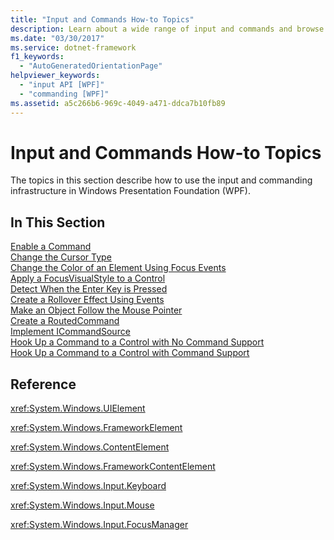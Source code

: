 ```yaml
---
title: "Input and Commands How-to Topics"
description: Learn about a wide range of input and commands and browse through a selection of how-to topics that relate to them.
ms.date: "03/30/2017"
ms.service: dotnet-framework
f1_keywords: 
  - "AutoGeneratedOrientationPage"
helpviewer_keywords: 
  - "input API [WPF]"
  - "commanding [WPF]"
ms.assetid: a5c266b6-969c-4049-a471-ddca7b10fb89
---
```

# Input and Commands How-to Topics

The topics in this section describe how to use the input and commanding infrastructure in Windows Presentation Foundation (WPF).  
  
## In This Section  

[Enable a Command](how-to-enable-a-command.md)  
[Change the Cursor Type](how-to-change-the-cursor-type.md)  
[Change the Color of an Element Using Focus Events](how-to-change-the-color-of-an-element-using-focus-events.md)  
[Apply a FocusVisualStyle to a Control](how-to-apply-a-focusvisualstyle-to-a-control.md)  
[Detect When the Enter Key is Pressed](how-to-detect-when-the-enter-key-pressed.md)  
[Create a Rollover Effect Using Events](how-to-create-a-rollover-effect-using-events.md)  
[Make an Object Follow the Mouse Pointer](how-to-make-an-object-follow-the-mouse-pointer.md)  
[Create a RoutedCommand](how-to-create-a-routedcommand.md)  
[Implement ICommandSource](how-to-implement-icommandsource.md)  
[Hook Up a Command to a Control with No Command Support](how-to-hook-up-a-command-to-a-control-with-no-command-support.md)  
[Hook Up a Command to a Control with Command Support](how-to-hook-up-a-command-to-a-control-with-command-support.md)  
  
## Reference  

<xref:System.Windows.UIElement>  
  
<xref:System.Windows.FrameworkElement>  
  
<xref:System.Windows.ContentElement>  
  
<xref:System.Windows.FrameworkContentElement>  
  
<xref:System.Windows.Input.Keyboard>  
  
<xref:System.Windows.Input.Mouse>  
  
<xref:System.Windows.Input.FocusManager>  

